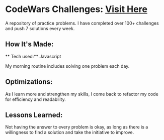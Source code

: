 # CodeWars Challenges: <a href="https://www.codewars.com/users/sp21" target="_blank">Visit Here</a>

A repository of practice problems. I have completed over 100+ challenges and push 7 solutions every week.


## How It's Made: 

** Tech used:** Javascript

My morning routine includes solving one problem each day.


## Optimizations:

As I learn more and strengthen my skills, I come back to refactor my code for efficiency and readabliity.


## Lessons Learned: 

Not having the answer to every problem is okay, as long as there is a willingness to find a solution and take the initiative to improve.
